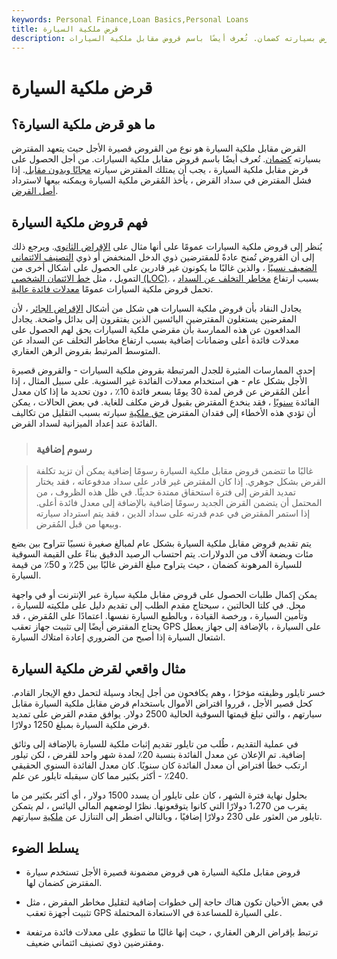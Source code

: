 ```yaml
---
keywords: Personal Finance,Loan Basics,Personal Loans
title: قرض ملكية السيارة
description: القرض مقابل ملكية السيارة هو نوع من القروض قصيرة الأجل حيث يتعهد المقترض بسيارته كضمان. تُعرف أيضًا باسم قروض مقابل ملكية السيارات.
---
```


# قرض ملكية السيارة
## ما هو قرض ملكية السيارة؟

القرض مقابل ملكية السيارة هو نوع من القروض قصيرة الأجل حيث يتعهد المقترض بسيارته [كضمان](/collateral). تُعرف أيضًا باسم قروض مقابل ملكية السيارات. من أجل الحصول على قرض مقابل ملكية السيارة ، يجب أن يمتلك المقترض سيارته [مجانًا وبدون مقابل](/freeandclear). إذا فشل المقترض في سداد القرض ، يأخذ المُقرض ملكية السيارة ويمكنه بيعها لاسترداد [أصل القرض](/principal).

## فهم قروض ملكية السيارة

يُنظر إلى قروض ملكية السيارات عمومًا على أنها مثال على [الإقراض الثانوي](/subprimeloan). ويرجع ذلك إلى أن القروض تُمنح عادةً للمقترضين ذوي الدخل المنخفض أو ذوي [التصنيف الائتماني الضعيف نسبيًا](/creditrating) ، والذين غالبًا ما يكونون غير قادرين على الحصول على أشكال أخرى من التمويل ، مثل [خط الائتمان الشخصي (LOC)](/lineofcredit). بسبب ارتفاع [مخاطر التخلف عن السداد](/defaultrisk) ، تحمل قروض ملكية السيارات عمومًا [معدلات فائدة عالية](/interestrate).

يجادل النقاد بأن قروض ملكية السيارات هي شكل من أشكال [الإقراض الجائر](/predatory_lending) ، لأن المقرضين يستغلون المقترضين اليائسين الذين يفتقرون إلى بدائل واضحة. يجادل المدافعون عن هذه الممارسة بأن مقرضي ملكية السيارات يحق لهم الحصول على معدلات فائدة أعلى وضمانات إضافية بسبب ارتفاع مخاطر التخلف عن السداد عن المتوسط المرتبط بقروض الرهن العقاري.

إحدى الممارسات المثيرة للجدل المرتبطة بقروض ملكية السيارات - والقروض قصيرة الأجل بشكل عام - هي استخدام معدلات الفائدة غير السنوية. على سبيل المثال ، إذا أعلن المُقرض عن قرض لمدة 30 يومًا بسعر فائدة 10٪ ، دون تحديد ما إذا كان معدل الفائدة [سنويًا](/annualize) ، فقد ينخدع المقترض بقبول قرض مكلف للغاية. في بعض الحالات ، يمكن أن تؤدي هذه الأخطاء إلى فقدان المقترض [حق ملكية](/title) سيارته بسبب التقليل من تكاليف الفائدة عند إعداد الميزانية لسداد القرض.

> ### رسوم إضافية

> غالبًا ما تتضمن قروض مقابل ملكية السيارة رسومًا إضافية يمكن أن تزيد تكلفة القرض بشكل جوهري. إذا كان المقترض غير قادر على سداد مدفوعاته ، فقد يختار تمديد القرض إلى فترة استحقاق ممتدة حديثًا. في ظل هذه الظروف ، من المحتمل أن يتضمن القرض الجديد رسومًا إضافية بالإضافة إلى معدل فائدة أعلى. إذا استمر المقترض في عدم قدرته على سداد الدين ، فقد يتم استرداد سيارته وبيعها من قبل المُقرض.

>

يتم تقديم قروض مقابل ملكية السيارة بشكل عام لمبالغ صغيرة نسبيًا تتراوح بين بضع مئات وبضعة آلاف من الدولارات. يتم احتساب الرصيد الدقيق بناءً على القيمة السوقية للسيارة المرهونة كضمان ، حيث يتراوح مبلغ القرض غالبًا بين 25٪ و 50٪ من قيمة السيارة.

يمكن إكمال طلبات الحصول على قروض مقابل ملكية سيارة عبر الإنترنت أو في واجهة محل. في كلتا الحالتين ، سيحتاج مقدم الطلب إلى تقديم دليل على ملكيته للسيارة ، وتأمين السيارة ، ورخصة القيادة ، وبالطبع السيارة نفسها. اعتمادًا على المُقرض ، قد يحتاج المقترض أيضًا إلى تثبيت جهاز تعقب GPS على السيارة ، بالإضافة إلى جهاز يعطل اشتعال السيارة إذا أصبح من الضروري إعادة امتلاك السيارة.

## مثال واقعي لقرض ملكية السيارة

خسر تايلور وظيفته مؤخرًا ، وهم يكافحون من أجل إيجاد وسيلة لتحمل دفع الإيجار القادم. كحل قصير الأجل ، قرروا اقتراض الأموال باستخدام قرض مقابل ملكية السيارة مقابل سيارتهم ، والتي تبلغ قيمتها السوقية الحالية 2500 دولار. يوافق مقدم القرض على تمديد قرض ملكية السيارة بمبلغ 1250 دولارًا.

في عملية التقديم ، طُلب من تايلور تقديم إثبات ملكية للسيارة بالإضافة إلى وثائق إضافية. تم الإعلان عن معدل الفائدة بنسبة 20٪ لمدة شهر واحد للقرض ، لكن تيلور ارتكب خطأ افتراض أن معدل الفائدة كان سنويًا. كان معدل الفائدة السنوي الحقيقي 240٪ - أكثر بكثير مما كان سيقبله تايلور عن علم.

بحلول نهاية فترة الشهر ، كان على تايلور أن يسدد 1500 دولار ، أي أكثر بكثير من ما يقرب من 1،270 دولارًا التي كانوا يتوقعونها. نظرًا لوضعهم المالي اليائس ، لم يتمكن تايلور من العثور على 230 دولارًا إضافيًا ، وبالتالي اضطر إلى التنازل عن [ملكية](/title) سيارتهم.

## يسلط الضوء

- قروض مقابل ملكية السيارة هي قروض مضمونة قصيرة الأجل تستخدم سيارة المقترض كضمان لها.

- في بعض الأحيان تكون هناك حاجة إلى خطوات إضافية لتقليل مخاطر المقرض ، مثل تثبيت أجهزة تعقب GPS على السيارة للمساعدة في الاستعادة المحتملة.

- ترتبط بإقراض الرهن العقاري ، حيث إنها غالبًا ما تنطوي على معدلات فائدة مرتفعة ومقترضين ذوي تصنيف ائتماني ضعيف.

